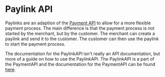 # Paylink API

<include from="Snippets-PaylinkAPI.md" element-id="snippet-header" />

Paylinks are an adaption of the [Payment API](Qvickly-API.md) to allow for a more flexible payment process. The main difference is that the payment process is not started by the merchant, but by the customer. The merchant can create a paylink and send it to the customer. The customer can then use the paylink to start the payment process.

The documentation for the PaylinkAPI isn't really an API documentation, but more of a guide on how to use the PaylinkAPI. The PaylinkAPI is a part of the PaymentAPI and the documentation for the PaymentAPI can be found [here](Qvickly-API.md).